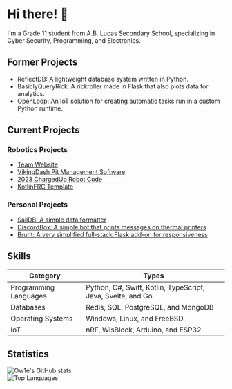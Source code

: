 # Hi there! 👋

I'm a Grade 11 student from A.B. Lucas Secondary School, specializing in Cyber Security, Programming, and Electronics.

## Former Projects
- ReflectDB: A lightweight database system written in Python.
- BasiclyQueryRick: A rickroller made in Flask that also plots data for analytics.
- OpenLoop: An IoT solution for creating automatic tasks run in a custom Python runtime.

## Current Projects
### Robotics Projects
- [Team Website](http://team6854.com)
- [VikingDash Pit Management Software](https://github.com/FRC6854/VikingDash)
- [2023 ChargedUp Robot Code](https://github.com/FRC6854/2023ChargedUpOfficial)
- [KotlinFRC Template](https://github.com/Ow1e/KotlinFRC)

### Personal Projects
- [SailDB: A simple data formatter](https://github.com/Ow1e/SailDB)
- [DiscordBox: A simple bot that prints messages on thermal printers](https://github.com/Ow1e/DiscordBox)
- [Brunt: A very simplified full-stack Flask add-on for responsiveness](https://github.com/Ow1e/Brunt)

## Skills
| Category              | Types                                |
|-----------------------|--------------------------------------|
| Programming Languages | Python, C#, Swift, Kotlin, TypeScript, Java, Svelte, and Go   |
| Databases             | Redis, SQL, PostgreSQL, and MongoDB  |
| Operating Systems     | Windows, Linux, and FreeBSD          |
| IoT                   | nRF, WisBlock, Arduino, and ESP32    |

## Statistics
![Ow1e's GitHub stats](https://github-readme-stats.vercel.app/api?username=Ow1e&show_icons=true&theme=tokyonight)  
![Top Languages](https://github-readme-stats.vercel.app/api/top-langs/?username=Ow1e&layout=compact&theme=tokyonight)
